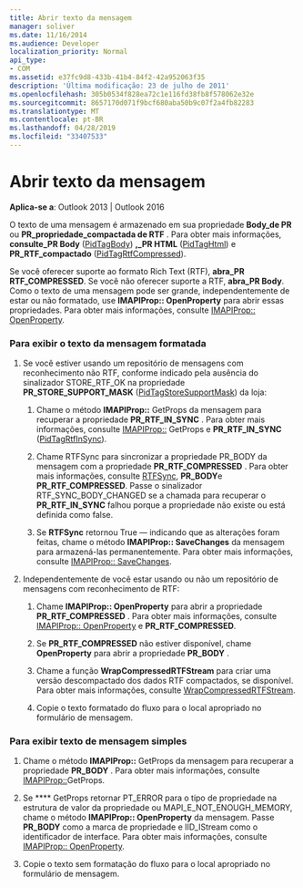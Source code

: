 ```yaml
---
title: Abrir texto da mensagem
manager: soliver
ms.date: 11/16/2014
ms.audience: Developer
localization_priority: Normal
api_type:
- COM
ms.assetid: e37fc9d8-433b-41b4-84f2-42a952063f35
description: 'Última modificação: 23 de julho de 2011'
ms.openlocfilehash: 305b0534f828ea72c1e116fd38fb8f578062e32e
ms.sourcegitcommit: 8657170d071f9bcf680aba50b9c07f2a4fb82283
ms.translationtype: MT
ms.contentlocale: pt-BR
ms.lasthandoff: 04/28/2019
ms.locfileid: "33407533"
---
```

# <a name="opening-message-text"></a>Abrir texto da mensagem

**Aplica-se a**: Outlook 2013 | Outlook 2016 
  
O texto de uma mensagem é armazenado em sua propriedade **Body\_de PR** ou **PR\_propriedade\_compactada de RTF** . Para obter mais informações, **consulte\_PR Body** ([PidTagBody](pidtagbody-canonical-property.md)) **,\_PR HTML** ([PidTagHtml](pidtaghtml-canonical-property.md)) e **PR\_RTF\_compactado** ([PidTagRtfCompressed](pidtagrtfcompressed-canonical-property.md)). 

Se você oferecer suporte ao formato Rich Text (RTF), **abra\_PR RTF_COMPRESSED**. Se você não oferecer suporte a RTF, **abra\_PR Body**. Como o texto de uma mensagem pode ser grande, independentemente de estar ou não formatado, use **IMAPIProp:: OpenProperty** para abrir essas propriedades. Para obter mais informações, consulte [IMAPIProp:: OpenProperty](imapiprop-openproperty.md).
  
### <a name="to-display-formatted-message-text"></a>Para exibir o texto da mensagem formatada
  
1. Se você estiver usando um repositório de mensagens com reconhecimento não RTF, conforme indicado pela ausência do sinalizador STORE_RTF_OK na propriedade **PR_STORE_SUPPORT_MASK** ([PidTagStoreSupportMask](pidtagstoresupportmask-canonical-property.md)) da loja:
    
    1. Chame o método **IMAPIProp::** GetProps da mensagem para recuperar a propriedade **PR_RTF_IN_SYNC** . Para obter mais informações, consulte [IMAPIProp::](imapiprop-getprops.md) GetProps e **PR_RTF_IN_SYNC** ([PidTagRtfInSync](pidtagrtfinsync-canonical-property.md)).
        
    2. Chame RTFSync para sincronizar a propriedade PR_BODY da mensagem com a propriedade **PR_RTF_COMPRESSED** . Para obter mais informações, consulte [RTFSync](rtfsync.md), **PR_BODY**e **PR_RTF_COMPRESSED**. Passe o sinalizador RTF_SYNC_BODY_CHANGED se a chamada para recuperar o **PR_RTF_IN_SYNC** falhou porque a propriedade não existe ou está definida como false. 
        
    3. Se **RTFSync** retornou True — indicando que as alterações foram feitas, chame o método **IMAPIProp:: SaveChanges** da mensagem para armazená-las permanentemente. Para obter mais informações, consulte [IMAPIProp:: SaveChanges](imapiprop-savechanges.md).
    
2. Independentemente de você estar usando ou não um repositório de mensagens com reconhecimento de RTF:
    
    1. Chame **IMAPIProp:: OpenProperty** para abrir a propriedade **PR_RTF_COMPRESSED** . Para obter mais informações, consulte [IMAPIProp:: OpenProperty](imapiprop-openproperty.md) e **PR_RTF_COMPRESSED**.
        
    2. Se **PR_RTF_COMPRESSED** não estiver disponível, chame **OpenProperty** para abrir a propriedade **PR_BODY** . 
        
    3. Chame a função **WrapCompressedRTFStream** para criar uma versão descompactado dos dados RTF compactados, se disponível. Para obter mais informações, consulte [WrapCompressedRTFStream](wrapcompressedrtfstream.md).
        
    4. Copie o texto formatado do fluxo para o local apropriado no formulário de mensagem. 
    
### <a name="to-display-plain-message-text"></a>Para exibir texto de mensagem simples
  
1. Chame o método **IMAPIProp::** GetProps da mensagem para recuperar a propriedade **PR_BODY** . Para obter mais informações, consulte [IMAPIProp::](imapiprop-getprops.md)GetProps.
    
2. Se **** GetProps retornar PT_ERROR para o tipo de propriedade na estrutura de valor da propriedade ou MAPI_E_NOT_ENOUGH_MEMORY, chame o método **IMAPIProp:: OpenProperty** da mensagem. Passe **PR_BODY** como a marca de propriedade e IID_IStream como o identificador de interface. Para obter mais informações, consulte [IMAPIProp:: OpenProperty](imapiprop-openproperty.md).
    
3. Copie o texto sem formatação do fluxo para o local apropriado no formulário de mensagem. 
    


